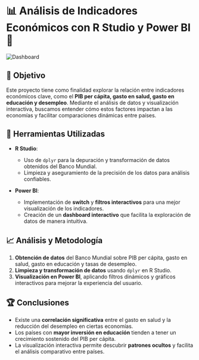 
# 📊 Análisis de Indicadores Económicos con R Studio y Power BI 🚀  


![Dashboard](https://github.com/user-attachments/assets/a6f852d0-605f-4556-a369-e69b71d7c2ab)

## 📌 Objetivo  
Este proyecto tiene como finalidad explorar la relación entre indicadores económicos clave, como el **PIB per cápita, gasto en salud, gasto en educación y desempleo**. Mediante el análisis de datos y visualización interactiva, buscamos entender cómo estos factores impactan a las economías y facilitar comparaciones dinámicas entre países.  

## 🔧 Herramientas Utilizadas  
- **R Studio**:  
  - Uso de `dplyr` para la depuración y transformación de datos obtenidos del Banco Mundial.  
  - Limpieza y aseguramiento de la precisión de los datos para análisis confiables.  

- **Power BI**:  
  - Implementación de **switch** y **filtros interactivos** para una mejor visualización de los indicadores.  
  - Creación de un **dashboard interactivo** que facilita la exploración de datos de manera intuitiva.  

## 📈 Análisis y Metodología  
1. **Obtención de datos** del Banco Mundial sobre PIB per cápita, gasto en salud, gasto en educación y tasas de desempleo.  
2. **Limpieza y transformación de datos** usando `dplyr` en R Studio.  
3. **Visualización en Power BI**, aplicando filtros dinámicos y gráficos interactivos para mejorar la experiencia del usuario.  

## 🏆 Conclusiones  
- Existe una **correlación significativa** entre el gasto en salud y la reducción del desempleo en ciertas economías.  
- Los países con **mayor inversión en educación** tienden a tener un crecimiento sostenido del PIB per cápita.  
- La visualización interactiva permite descubrir **patrones ocultos** y facilita el análisis comparativo entre países.  
